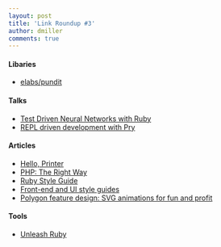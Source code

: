 ```yaml
---
layout: post
title: 'Link Roundup #3'
author: dmiller
comments: true
---
```


<!-- #REST#BEGIN -->

#### Libaries

* [elabs/pundit](https://github.com/elabs/pundit)

#### Talks

* [Test Driven Neural Networks with Ruby](http://www.confreaks.com/videos/2873-rubyconf2013-test-driven-neural-networks-with-ruby)
* [REPL driven development with Pry](http://www.confreaks.com/videos/2864-rubyconf2013-repl-driven-development-with-pry)

#### Articles

* [Hello, Printer](http://exciting.io/2012/04/12/hello-printer/)
* [PHP: The Right Way](http://www.phptherightway.com/)
* [Ruby Style Guide](https://github.com/bbatsov/ruby-style-guide)
* [Front-end and UI style guides](http://sideproject.io/front-end-and-ui-style-guides/)
* [Polygon feature design: SVG animations for fun and profit](http://product.voxmedia.com/post/68085482982/polygon-feature-design-svg-animations-for-fun-and)

#### Tools

* [Unleash Ruby](https://bitbucket.org/jonforums/uru)

<!-- #REST#END -->